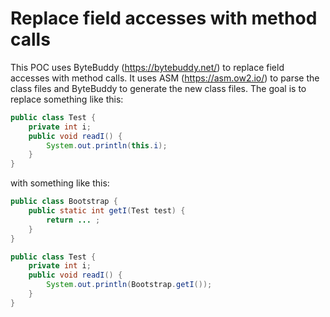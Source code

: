 # Replace field accesses with method calls

This POC uses ByteBuddy (https://bytebuddy.net/) to replace field accesses with method calls.
It uses ASM (https://asm.ow2.io/) to parse the class files and ByteBuddy to generate the new class files.
The goal is to replace something like this:

```java
public class Test {
    private int i;
    public void readI() {
        System.out.println(this.i);
    }
}
```

with something like this:

```java
public class Bootstrap {
    public static int getI(Test test) {
        return ... ;
    }
}

public class Test {
    private int i;
    public void readI() {
        System.out.println(Bootstrap.getI());
    }
}
```